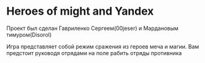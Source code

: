 # Heroes of might and Yandex
Проект был сделан Гавриленко Сергеем(00jeser) и Мардановым тимуром(Disorol)

Игра представляет собой режим сражения из героев меча и магии. Вам предстоит руководя отрядами на поле рабить отряды противника


